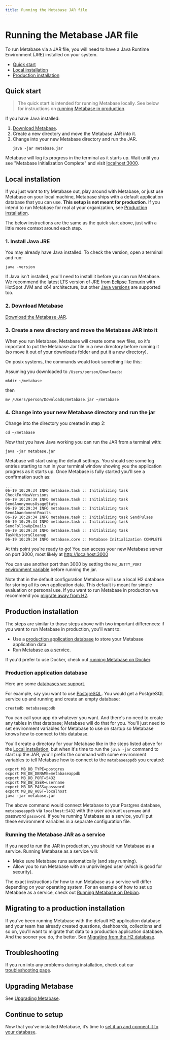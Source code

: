 ```yaml
---
title: Running the Metabase JAR file
---
```


# Running the Metabase JAR file

To run Metabase via a JAR file, you will need to have a Java Runtime Environment (JRE) installed on your system.

- [Quick start](#quick-start)
- [Local installation](#local-installation)
- [Production installation](#production-installation)

## Quick start

> The quick start is intended for running Metabase locally. See below for instructions on [running Metabase in production](#production-installation).

If you have Java installed:

1. [Download Metabase](https://metabase.com/start/jar.html).
2. Create a new directory and move the Metabase JAR into it.
3. Change into your new Metabase directory and run the JAR.
   ```
   java -jar metabase.jar
   ```

Metabase will log its progress in the terminal as it starts up. Wait until you see "Metabase Initialization Complete" and visit [localhost:3000](http://localhost:3000/setup).

## Local installation

If you just want to try Metabase out, play around with Metabase, or just use Metabase on your local machine, Metabase ships with a default application database that you can use. **This setup is not meant for production**. If you intend to run Metabase for real at your organization, see [Production installation](#production-installation).

The below instructions are the same as the quick start above, just with a little more context around each step.

### 1. Install Java JRE

You may already have Java installed. To check the version, open a terminal and run:

```
java -version
```

If Java isn't installed, you'll need to install it before you can run Metabase. We recommend the latest LTS version of JRE from [Eclipse Temurin](https://adoptium.net/) with HotSpot JVM and x64 architecture, but other [Java versions](./java-versions.md) are supported too.

### 2. Download Metabase

[Download the Metabase JAR](https://www.metabase.com/start/oss/jar.html).

### 3. Create a new directory and move the Metabase JAR into it

When you run Metabase, Metabase will create some new files, so it's important to put the Metabase Jar file in a new directory before running it (so move it out of your downloads folder and put it a new directory).

On posix systems, the commands would look something like this:

Assuming you downloaded to `/Users/person/Downloads`:

```
mkdir ~/metabase
```

then

```
mv /Users/person/Downloads/metabase.jar ~/metabase
```

### 4. Change into your new Metabase directory and run the jar

Change into the directory you created in step 2:

```
cd ~/metabase
```

Now that you have Java working you can run the JAR from a terminal with:

```
java -jar metabase.jar
```

Metabase will start using the default settings. You should see some log entries starting to run in your terminal window showing you the application progress as it starts up. Once Metabase is fully started you'll see a confirmation such as:

```
...
06-19 10:29:34 INFO metabase.task :: Initializing task CheckForNewVersions
06-19 10:29:34 INFO metabase.task :: Initializing task SendAnonymousUsageStats
06-19 10:29:34 INFO metabase.task :: Initializing task SendAbandomentEmails
06-19 10:29:34 INFO metabase.task :: Initializing task SendPulses
06-19 10:29:34 INFO metabase.task :: Initializing task SendFollowUpEmails
06-19 10:29:34 INFO metabase.task :: Initializing task TaskHistoryCleanup
06-19 10:29:34 INFO metabase.core :: Metabase Initialization COMPLETE
```

At this point you're ready to go! You can access your new Metabase server on port 3000, most likely at [http://localhost:3000](http://localhost:3000)

You can use another port than 3000 by setting the `MB_JETTY_PORT` [environment variable](./environment-variables.md) before running the jar.

Note that in the default configuration Metabase will use a local H2 database for storing all its own application data. This default is meant for simple evaluation or personal use. If you want to run Metabase in production we recommend you [migrate away from H2](./migrating-from-h2.md).

## Production installation

The steps are similar to those steps above with two important differences: if you want to run Metabase in production, you'll want to:

- Use a [production application database](#production-application-database) to store your Metabase application data. 
- Run [Metabase as a service](#running-the-metabase-jar-as-a-service).

If you'd prefer to use Docker, check out [running Metabase on Docker](running-metabase-on-docker.md).

### Production application database

Here are some [databases we support](migrating-from-h2.md#supported-databases-for-storing-your-metabase-application-data).

For example, say you want to use [PostgreSQL](https://www.postgresql.org/). You would get a PostgreSQL service up and running and create an empty database:

```
createdb metabaseappdb
```

You can call your app db whatever you want. And there's no need to create any tables in that database; Metabase will do that for you. You'll just need to set environment variables for Metabase to use on startup so Metabase knows how to connect to this database. 

You'll create a directory for your Metabase like in the steps listed above for the [Local installation](#local-installation), but when it's time to run the `java -jar` command to start up the JAR, you'll prefix the command with some environment variables to tell Metabase how to connect to the `metabaseappdb` you created:

```
export MB_DB_TYPE=postgres
export MB_DB_DBNAME=metabaseappdb
export MB_DB_PORT=5432
export MB_DB_USER=username
export MB_DB_PASS=password
export MB_DB_HOST=localhost
java -jar metabase.jar
```

The above command would connect Metabase to your Postgres database, `metabaseappdb` via `localhost:5432` with the user account `username` and password `password`. If you're running Metabase as a service, you'll put these environment variables in a separate configuration file.

### Running the Metabase JAR as a service

If you need to run the JAR in production, you should run Metabase as a service. Running Metabase as a service will:

- Make sure Metabase runs automatically (and stay running).
- Allow you to run Metabase with an unprivileged user (which is good for security).

The exact instructions for how to run Metabase as a service will differ depending on your operating system. For an example of how to set up Metabase as a service, check out [Running Metabase on Debian](./running-metabase-on-debian.md).

## Migrating to a production installation

If you've been running Metabase with the default H2 application database and your team has already created questions, dashboards, collections and so on, you'll want to migrate that data to a production application database. And the sooner you do, the better. See [Migrating from the H2 database](migrating-from-h2.md).

## Troubleshooting

If you run into any problems during installation, check out our [troubleshooting page](../troubleshooting-guide/running.md).

## Upgrading Metabase

See [Upgrading Metabase](upgrading-metabase.md).

## Continue to setup

Now that you’ve installed Metabase, it’s time to [set it up and connect it to your database](../setting-up-metabase.md).
